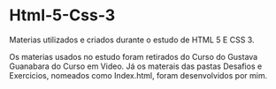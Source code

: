 # Html-5-Css-3
Materias utilizados e criados durante o estudo de HTML 5 E CSS 3.

Os materias usados no estudo foram retirados do Curso do Gustava Guanabara do Curso em Video.
Já os materais das pastas Desafios e Exercicios, nomeados como Index.html, foram desenvolvidos por mim.
